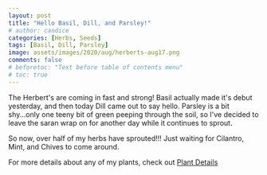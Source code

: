 ```yaml
---
layout: post
title: "Hello Basil, Dill, and Parsley!"
# author: candice
categories: [Herbs, Seeds]
tags: [Basil, Dill, Parsley]
image: assets/images/2020/aug/herberts-aug17.png
comments: false
# beforetoc: "Text before table of contents menu"
# toc: true
---
```


The Herbert's are coming in fast and strong! Basil actually made it's debut yesterday, and then today Dill came out to say hello. Parsley is a bit shy...only one teeny bit of green peeping through the soil, so I've decided to leave the saran wrap on for another day while it continues to sprout.

So now, over half of my herbs have sprouted!!! Just waiting for Cilantro, Mint, and Chives to come around.

For more details about any of my plants, check out [Plant Details](../details)
